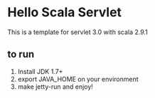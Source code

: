 Hello Scala Servlet
====================================

This is a template for servlet 3.0 with scala 2.9.1

## to run

1. Install JDK 1.7+
2. export JAVA_HOME on your environment
3. make jetty-run and enjoy!


